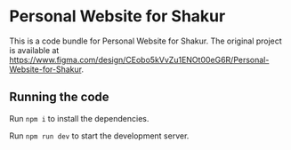 
  # Personal Website for Shakur

  This is a code bundle for Personal Website for Shakur. The original project is available at https://www.figma.com/design/CEobo5kVvZu1ENOt00eG6R/Personal-Website-for-Shakur.

  ## Running the code

  Run `npm i` to install the dependencies.

  Run `npm run dev` to start the development server.
  